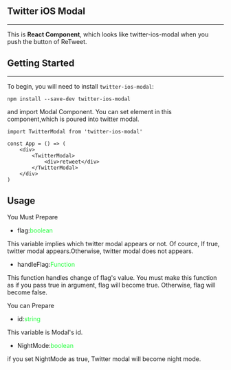 ## Twitter iOS Modal
---
This is **React Component**, which looks like twitter-ios-modal when you push the button of ReTweet.

## Getting Started
---
To begin, you will need to install `twitter-ios-modal`:

`npm install --save-dev twitter-ios-modal`

and import Modal Component.
You can set element in this component,which is poured into twitter modal.

```
import TwitterModal from 'twitter-ios-modal'

const App = () => (
    <div>
        <TwitterModal>
            <div>retweet</div>
        </TwitterModal>
    </div>
)
```

## Usage

You Must Prepare
* flag:<span style="color:#22FF3C">boolean</span>

This variable implies which twitter modal appears or not.
Of cource, If true, twitter modal appears.Otherwise, twitter modal does not appears.

* handleFlag:<span style="color:#22FF3C">Function</span>

This function handles change of flag's value.
You must make this function as if you pass true in argument, flag will become true. Otherwise, flag will become false.

You can Prepare
* id:<span style="color:#22FF3C">string</span>

This variable is Modal's id.

* NightMode:<span style="color:#22FF3C">boolean</span>

if you set NightMode as true, Twitter modal will become night mode.

